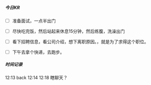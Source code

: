



##### 今日KR

+ [ ] 准备面试，一点半出门
+ [ ] 尽快吃完饭，然后站起来休息15分钟，然后练腹，洗澡出门
+ [ ] 看下招聘信息，看公司介绍，想下离职原因。，就是为了求得这个职位。
+ [ ] 下午去拿个快递，去跑步。



##### 时间记录

12:13 back  12:14  12:18 瞎聊天？